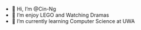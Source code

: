 - 👋 Hi, I’m @Cin-Ng
- 👀 I’m enjoy LEGO and Watching Dramas
- 🌱 I’m currently learning Computer Science at UWA 

<!---
Cin-Ng/Cin-Ng is a ✨ special ✨ repository because its `README.md` (this file) appears on your GitHub profile.
You can click the Preview link to take a look at your changes.
--->
